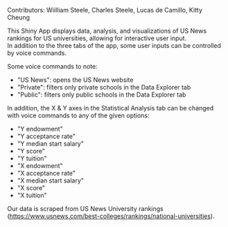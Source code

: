 Contributors: Wiilliam Steele, Charles Steele, Lucas de Camillo, Kitty Cheung

This Shiny App displays data, analysis, and visualizations of US News rankings for US universities, allowing for interactive user input.  
In addition to the three tabs of the app, some user inputs can be controlled by voice commands. 

Some voice commands to note:
- "US News": opens the US News website
- "Private": filters only private schools in the Data Explorer tab
- "Public": filters only public schools in the Data Explorer tab

In addition, the X & Y axes in the Statistical Analysis tab can be changed with voice commands to any of the given options:
- "Y endowment"
- "Y acceptance rate"
- "Y median start salary"
- "Y score"
- "Y tuition"
- "X endowment"
- "X acceptance rate"
- "X median start salary"
- "X score"
- "X tuition"

Our data is scraped from US News University rankings (https://www.usnews.com/best-colleges/rankings/national-universities).

